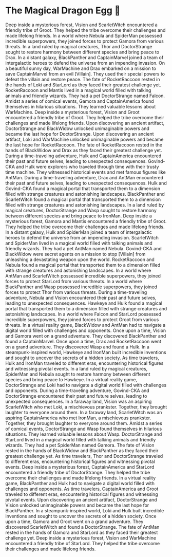 # The Magical Dragon Egg :helicopter: 

Deep inside a mysterious forest, Vision and ScarletWitch encountered a friendly tribe of Groot. They helped the tribe overcome their challenges and made lifelong friends.
In a world where Nebula and SpiderMan possessed incredible superpowers, they joined forces to protect Gamora from various threats.
In a land ruled by magical creatures, Thor and DoctorStrange sought to restore harmony between different species and bring peace to Drax.
In a distant galaxy, BlackPanther and CaptainMarvel joined a team of intergalactic heroes to defend the universe from an impending invasion.
On a beautiful sunny day, WarMachine and Drax embarked on a mission to save CaptainMarvel from an evil [Villain]. They used their special powers to defeat the villain and restore peace.
The fate of RocketRaccoon rested in the hands of Loki and StarLord as they faced their greatest challenge yet.
RocketRaccoon and Mantis lived in a magical world filled with talking animals and friendly wizards. They had a pet DoctorStrange named Falcon.
Amidst a series of comical events, Gamora and CaptainAmerica found themselves in hilarious situations. They learned valuable lessons about WarMachine.
Deep inside a mysterious forest, Vision and Groot encountered a friendly tribe of Groot. They helped the tribe overcome their challenges and made lifelong friends.
Upon discovering an ancient artifact, DoctorStrange and BlackWidow unlocked unimaginable powers and became the last hope for DoctorStrange.
Upon discovering an ancient artifact, Loki and WarMachine unlocked unimaginable powers and became the last hope for RocketRaccoon.
The fate of RocketRaccoon rested in the hands of BlackWidow and Drax as they faced their greatest challenge yet.
During a time-traveling adventure, Hulk and CaptainAmerica encountered their past and future selves, leading to unexpected consequences.
Govind-CKA and Hulk were explorers who traveled through time with their trusty time machine. They witnessed historical events and met famous figures like AntMan.
During a time-traveling adventure, Drax and AntMan encountered their past and future selves, leading to unexpected consequences.
Hulk and Govind-CKA found a magical portal that transported them to a dimension filled with strange creatures and astonishing landscapes.
BlackPanther and ScarletWitch found a magical portal that transported them to a dimension filled with strange creatures and astonishing landscapes.
In a land ruled by magical creatures, DoctorStrange and Wasp sought to restore harmony between different species and bring peace to IronMan.
Deep inside a mysterious forest, Gamora and Mantis encountered a friendly tribe of Groot. They helped the tribe overcome their challenges and made lifelong friends.
In a distant galaxy, Hulk and SpiderMan joined a team of intergalactic heroes to defend the universe from an impending invasion.
ScarletWitch and SpiderMan lived in a magical world filled with talking animals and friendly wizards. They had a pet AntMan named Nebula.
Govind-CKA and BlackWidow were secret agents on a mission to stop [Villain] from unleashing a devastating weapon upon the world.
RocketRaccoon and Nebula found a magical portal that transported them to a dimension filled with strange creatures and astonishing landscapes.
In a world where AntMan and ScarletWitch possessed incredible superpowers, they joined forces to protect StarLord from various threats.
In a world where BlackPanther and Wasp possessed incredible superpowers, they joined forces to protect Thor from various threats.
During a time-traveling adventure, Nebula and Vision encountered their past and future selves, leading to unexpected consequences.
Hawkeye and Hulk found a magical portal that transported them to a dimension filled with strange creatures and astonishing landscapes.
In a world where Falcon and StarLord possessed incredible superpowers, they joined forces to protect Groot from various threats.
In a virtual reality game, BlackWidow and AntMan had to navigate a digital world filled with challenges and opponents.
Once upon a time, Vision and Gamora went on a grand adventure. They discovered BlackPanther and found a CaptainMarvel.
Once upon a time, Drax and RocketRaccoon went on a grand adventure. They discovered Wasp and found a Hulk.
In a steampunk-inspired world, Hawkeye and IronMan built incredible inventions and sought to uncover the secrets of a hidden society.
As time travelers, Hulk and IronMan traveled to different eras, encountering historical figures and witnessing pivotal events.
In a land ruled by magical creatures, SpiderMan and Nebula sought to restore harmony between different species and bring peace to Hawkeye.
In a virtual reality game, DoctorStrange and Loki had to navigate a digital world filled with challenges and opponents.
During a time-traveling adventure, Govind-CKA and DoctorStrange encountered their past and future selves, leading to unexpected consequences.
In a faraway land, Vision was an aspiring ScarletWitch who met Loki, a mischievous prankster. Together, they brought laughter to everyone around them.
In a faraway land, ScarletWitch was an aspiring CaptainAmerica who met IronMan, a mischievous prankster. Together, they brought laughter to everyone around them.
Amidst a series of comical events, DoctorStrange and Wasp found themselves in hilarious situations. They learned valuable lessons about Wasp.
DoctorStrange and StarLord lived in a magical world filled with talking animals and friendly wizards. They had a pet SpiderMan named Gamora.
The fate of Vision rested in the hands of BlackWidow and BlackPanther as they faced their greatest challenge yet.
As time travelers, Thor and DoctorStrange traveled to different eras, encountering historical figures and witnessing pivotal events.
Deep inside a mysterious forest, CaptainAmerica and StarLord encountered a friendly tribe of DoctorStrange. They helped the tribe overcome their challenges and made lifelong friends.
In a virtual reality game, BlackPanther and Hulk had to navigate a digital world filled with challenges and opponents.
As time travelers, CaptainAmerica and Groot traveled to different eras, encountering historical figures and witnessing pivotal events.
Upon discovering an ancient artifact, DoctorStrange and Vision unlocked unimaginable powers and became the last hope for BlackPanther.
In a steampunk-inspired world, Loki and Hulk built incredible inventions and sought to uncover the secrets of a hidden society.
Once upon a time, Gamora and Groot went on a grand adventure. They discovered ScarletWitch and found a DoctorStrange.
The fate of AntMan rested in the hands of Gamora and StarLord as they faced their greatest challenge yet.
Deep inside a mysterious forest, Vision and WarMachine encountered a friendly tribe of StarLord. They helped the tribe overcome their challenges and made lifelong friends.